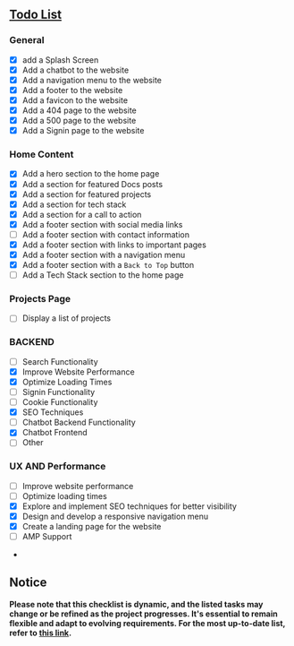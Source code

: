 ## [Todo List](https://github.com/ion-mocanu/portfolio/blob/main/TODO.md)

### General

-   [x] add a Splash Screen
-   [x] Add a chatbot to the website
-   [x] Add a navigation menu to the website
-   [x] Add a footer to the website
-   [x] Add a favicon to the website
-   [x] Add a 404 page to the website
-   [x] Add a 500 page to the website
-   [x] Add a Signin page to the website

### Home Content

-   [x] Add a hero section to the home page
-   [x] Add a section for featured Docs posts
-   [x] Add a section for featured projects
-   [x] Add a section for tech stack
-   [x] Add a section for a call to action
-   [x] Add a footer section with social media links
-   [ ] Add a footer section with contact information
-   [x] Add a footer section with links to important pages
-   [x] Add a footer section with a navigation menu
-   [x] Add a footer section with a `Back to Top` button
-   [ ] Add a Tech Stack section to the home page

### Projects Page

-   [ ] Display a list of projects

### BACKEND

-   [ ] Search Functionality
-   [x] Improve Website Performance
-   [x] Optimize Loading Times
-   [ ] Signin Functionality
-   [ ] Cookie Functionality
-   [x] SEO Techniques
-   [ ] Chatbot Backend Functionality
-   [x] Chatbot Frontend
-   [ ] Other

### UX AND Performance

-   [ ] Improve website performance
-   [ ] Optimize loading times
-   [x] Explore and implement SEO techniques for better visibility
-   [x] Design and develop a responsive navigation menu
-   [x] Create a landing page for the website
-   [ ] AMP Support
-

## Notice

**Please note that this checklist is dynamic, and the listed tasks may change or be refined as the project progresses. It's essential to remain flexible and adapt to evolving requirements. For the most up-to-date list, refer to
[this link](https://github.com/ion-mocanu/portfolio/blob/main/TODO.md).**
